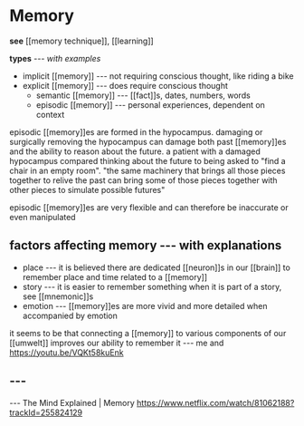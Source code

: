 # Memory

**see** [[memory technique]], [[learning]]

**types** _--- with examples_

- implicit [[memory]] --- not requiring conscious thought, like riding a bike
- explicit [[memory]] --- does require conscious thought
  - semantic [[memory]] --- [[fact]]s, dates, numbers, words
  - episodic [[memory]] --- personal experiences, dependent on context

episodic [[memory]]es are formed in the hypocampus. damaging or surgically removing the hypocampus can damage both past [[memory]]es and the ability to reason about the future. a patient with a damaged hypocampus compared thinking about the future to being asked to "find a chair in an empty room". "the same machinery that brings all those pieces together to relive the past can bring some of those pieces together with other pieces to simulate possible futures"

episodic [[memory]]es are very flexible and can therefore be inaccurate or even manipulated

## factors affecting memory --- with explanations

- place --- it is believed there are dedicated [[neuron]]s in our [[brain]] to remember place and time related to a [[memory]]
- story --- it is easier to remember something when it is part of a story, see [[mnemonic]]s
- emotion --- [[memory]]es are more vivid and more detailed when accompanied by emotion

it seems to be that connecting a [[memory]] to various components of our [[umwelt]] improves our ability to remember it --- me and <https://youtu.be/VQKt58kuEnk>

## ---

--- The Mind Explained | Memory <https://www.netflix.com/watch/81062188?trackId=255824129>
